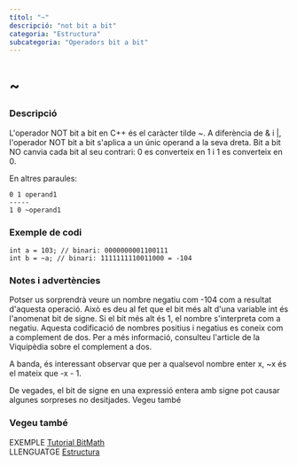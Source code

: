 ```yaml
---
títol: "~"
descripció: "not bit a bit"
categoria: "Estructura"
subcategoria: "Operadors bit a bit"
---
```


# ~

### Descripció

L'operador NOT bit a bit en C++ és el caràcter tilde ~. A diferència de & i |, l'operador NOT bit a bit s'aplica a un únic operand a la seva dreta. Bit a bit NO canvia cada bit al seu contrari: 0 es converteix en 1 i 1 es converteix en 0.

En altres paraules:

```
0 1 operand1
-----
1 0 ~operand1
```

### Exemple de codi

```
int a = 103; // binari: 0000000001100111
int b = ~a; // binari: 1111111110011000 = -104
```

### Notes i advertències

Potser us sorprendrà veure un nombre negatiu com -104 com a resultat d'aquesta operació. Això es deu al fet que el bit més alt d'una variable int és l'anomenat bit de signe. Si el bit més alt és 1, el nombre s'interpreta com a negatiu. Aquesta codificació de nombres positius i negatius es coneix com a complement de dos. Per a més informació, consulteu l'article de la Viquipèdia sobre el complement a dos.

A banda, és interessant observar que per a qualsevol nombre enter x, ~x és el mateix que -x - 1.

De vegades, el bit de signe en una expressió entera amb signe pot causar algunes sorpreses no desitjades.
Vegeu també

### Vegeu també

EXEMPLE [Tutorial BitMath](https://www.arduino.cc/playground/Code/BitMath)  
LLENGUATGE [Estructura](../../Estructura.md)  
